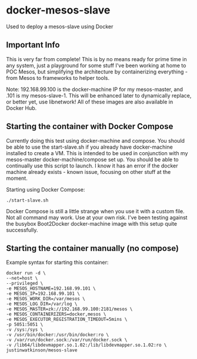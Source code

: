 # docker-mesos-slave
Used to deploy a mesos-slave using Docker

## Important Info
This is very far from complete!  This is by no means ready for prime time in any system, just a playground for some stuff I've been working at home to POC Mesos, but simplifying the architecture by containerizing everything - from Mesos to frameworks to helper tools.

Note:  192.168.99.100 is the docker-machine IP for my mesos-master, and .101 is my mesos-slave-1.  This will be enhanced later to dynamically replace, or better yet, use libnetwork!  All of these images are also available in Docker Hub.

## Starting the container with Docker Compose

Currently doing this test using docker-machine and compose.  You should be able to use the start-slave.sh if you already have docker-machine installed to create a VM.  This is intended to be used in conjunction with my mesos-master docker-machine/compose set up.  You should be able to continually use this script to launch.  I know it has an error if the docker machine already exists - known issue, focusing on other stuff at the moment.

Starting using Docker Compose:

    ./start-slave.sh

Docker Compose is still a little strange when you use it with a custom file.  Not all command may work.  Use at your own risk.  I've been testing against the busybox Boot2Docker docker-machine image with this setup quite successfully.

## Starting the container manually (no compose)

Example syntax for starting this container:

    docker run -d \
    --net=host \
    --privileged \
    -e MESOS_HOSTNAME=192.168.99.101 \
    -e MESOS_IP=192.168.99.101 \
    -e MESOS_WORK_DIR=/var/mesos \
    -e MESOS_LOG_DIR=/var/log \
    -e MESOS_MASTER=zk://192.168.99.100:2181/mesos \
    -e MESOS_CONTAINERIZERS=docker,mesos \
    -e MESOS_EXECUTOR_REGISTRATION_TIMEOUT=5mins \
    -p 5051:5051 \
    -v /sys:/sys \
    -v /usr/bin/docker:/usr/bin/docker:ro \
    -v /var/run/docker.sock:/var/run/docker.sock \
    -v /lib64/libdevmapper.so.1.02:/lib/libdevmapper.so.1.02:ro \
    justinwatkinson/mesos-slave
